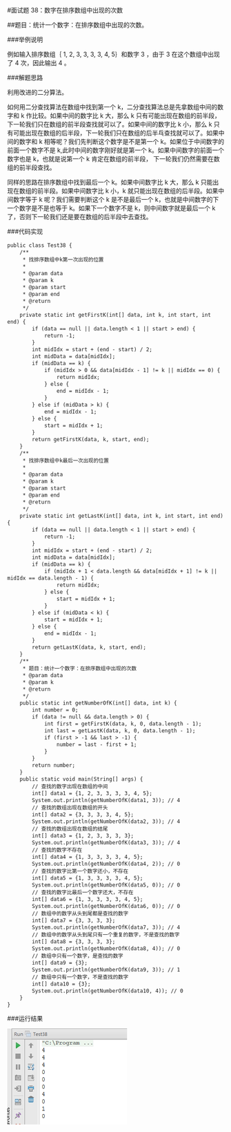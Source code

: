 #面试题 38：数字在排序数组中出现的次数 

##题目：统计一个数字：在排序数组中出现的次数。

###举例说明

例如输入排序数组｛ 1, 2, 3, 3, 3, 3, 4, 5｝和数字 3 ，由于 3 在这个数组中出现了 4 次，因此输出 4 。

###解题思路

利用改进的二分算法。 

如何用二分查找算法在数组中找到第一个 k，二分查找算法总是先拿数组中间的数字和 k 作比较。如果中间的数字比 k 大，那么 k 只有可能出现在数组的前半段，下一轮我们只在数组的前半段查找就可以了。如果中间的数字比 k 小，那么 k 只有可能出现在数组的后半段，下一轮我们只在数组的后半乓查找就可以了。如果中间的数字和 k 相等呢？我们先判断这个数字是不是第一个 k。如果位于中间数字的前面一个数字不是 k,此时中间的数字刚好就是第一个 k。如果中间数字的前面一个数字也是 k，也就是说第一个 k 肯定在数组的前半段， 下一轮我们仍然需要在数组的前半段查找。 

同样的思路在排序数组中找到最后一个 k。如果中间数字比 k 大，那么 k 只能出现在数组的前半段。如果中间数字比 k 小，k 就只能出现在数组的后半段。如果中间数字等于 k 呢？我们需要判断这个 k 是不是最后一个 k，也就是中间数字的下一个数字是不是也等于 k。如果下一个数字不是 k，则中间数字就是最后一个 k 了，否则下一轮我们还是要在数组的后半段中去查找。

###代码实现

```
public class Test38 {
    /**
     * 找排序数组中k第一次出现的位置
     *
     * @param data
     * @param k
     * @param start
     * @param end
     * @return
     */
    private static int getFirstK(int[] data, int k, int start, int end) {
        if (data == null || data.length < 1 || start > end) {
            return -1;
        }
        int midIdx = start + (end - start) / 2;
        int midData = data[midIdx];
        if (midData == k) {
            if (midIdx > 0 && data[midIdx - 1] != k || midIdx == 0) {
                return midIdx;
            } else {
                end = midIdx - 1;
            }
        } else if (midData > k) {
            end = midIdx - 1;
        } else {
            start = midIdx + 1;
        }
        return getFirstK(data, k, start, end);
    }
    /**
     * 找排序数组中k最后一次出现的位置
     *
     * @param data
     * @param k
     * @param start
     * @param end
     * @return
     */
    private static int getLastK(int[] data, int k, int start, int end) {
        if (data == null || data.length < 1 || start > end) {
            return -1;
        }
        int midIdx = start + (end - start) / 2;
        int midData = data[midIdx];
        if (midData == k) {
            if (midIdx + 1 < data.length && data[midIdx + 1] != k || midIdx == data.length - 1) {
                return midIdx;
            } else {
                start = midIdx + 1;
            }
        } else if (midData < k) {
            start = midIdx + 1;
        } else {
            end = midIdx - 1;
        }
        return getLastK(data, k, start, end);
    }
    /**
     * 题目：统计一个数字：在排序数组中出现的次数
     * @param data
     * @param k
     * @return
     */
    public static int getNumberOfK(int[] data, int k) {
        int number = 0;
        if (data != null && data.length > 0) {
            int first = getFirstK(data, k, 0, data.length - 1);
            int last = getLastK(data, k, 0, data.length - 1);
            if (first > -1 && last > -1) {
                number = last - first + 1;
            }
        }
        return number;
    }
    public static void main(String[] args) {
        // 查找的数字出现在数组的中间
        int[] data1 = {1, 2, 3, 3, 3, 3, 4, 5};
        System.out.println(getNumberOfK(data1, 3)); // 4
        // 查找的数组出现在数组的开头
        int[] data2 = {3, 3, 3, 3, 4, 5};
        System.out.println(getNumberOfK(data2, 3)); // 4
        // 查找的数组出现在数组的结尾
        int[] data3 = {1, 2, 3, 3, 3, 3};
        System.out.println(getNumberOfK(data3, 3)); // 4
        // 查找的数字不存在
        int[] data4 = {1, 3, 3, 3, 3, 4, 5};
        System.out.println(getNumberOfK(data4, 2)); // 0
        // 查找的数字比第一个数字还小，不存在
        int[] data5 = {1, 3, 3, 3, 3, 4, 5};
        System.out.println(getNumberOfK(data5, 0)); // 0
        // 查找的数字比最后一个数字还大，不存在
        int[] data6 = {1, 3, 3, 3, 3, 4, 5};
        System.out.println(getNumberOfK(data6, 0)); // 0
        // 数组中的数字从头到尾都是查找的数字
        int[] data7 = {3, 3, 3, 3};
        System.out.println(getNumberOfK(data7, 3)); // 4
        // 数组中的数字从头到尾只有一个重复的数字，不是查找的数字
        int[] data8 = {3, 3, 3, 3};
        System.out.println(getNumberOfK(data8, 4)); // 0
        // 数组中只有一个数字，是查找的数字
        int[] data9 = {3};
        System.out.println(getNumberOfK(data9, 3)); // 1
        // 数组中只有一个数字，不是查找的数字
        int[] data10 = {3};
        System.out.println(getNumberOfK(data10, 4)); // 0
    }
}
```

###运行结果

![](images/55.png)